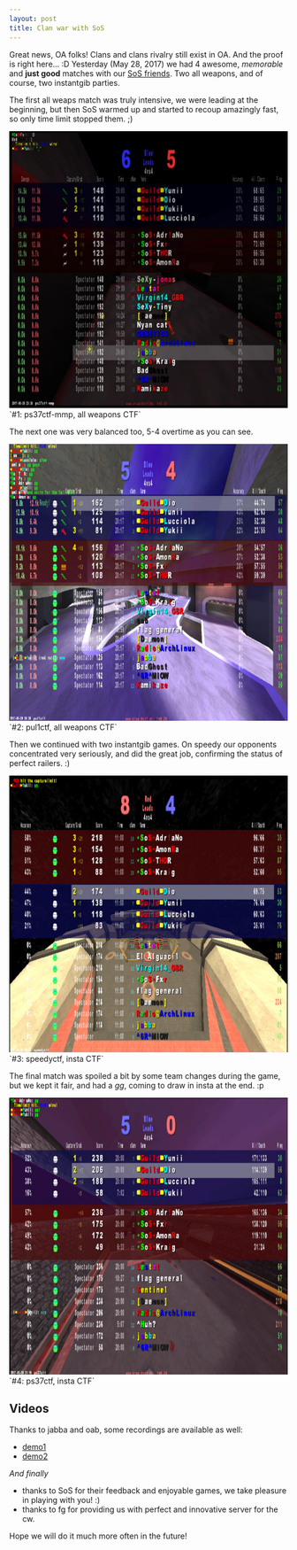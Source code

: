 ```yaml
---
layout: post
title: Clan war with SoS
---
```


Great news, OA folks! Clans and clans rivalry still exist in OA. And the
proof is right here... :D
Yesterday (May 28, 2017) we had 4 awesome, *memorable* and **just good**
matches with our [SoS friends](http://clansos.sosforum.net/).
Two all weapons, and of course, two instantgib parties.

The first all weaps match was truly intensive, we were leading at the
beginning, but then SoS warmed up and started to recoup amazingly fast,
so only time limit stopped them. ;)

<img src="/match1.png" width="800px" height="500px"/>
`#1: ps37ctf-mmp, all weapons CTF`

<!-- more -->
<a name="cut" id="cut"></a>

The next one was very balanced too, 5-4 overtime as you can see.

<img src="/match2.png" width="800px" height="500px"/>
`#2: pul1ctf, all weapons CTF`

Then we continued with two instantgib games.
On speedy our opponents concentrated very seriously, and did the great job,
confirming the status of perfect railers. :)

<img src="/match3.png" width="800px" height="500px"/>
`#3: speedyctf, insta CTF`

The final match was spoiled a bit by some team changes during the game,
but we kept it fair, and had a *gg*, coming to draw in insta at the end. :p

<img src="/match4.png" width="800px" height="500px"/>
`#4: ps37ctf, insta CTF`

## Videos

Thanks to jabba and oab, some recordings are available as well:
 - [demo1](https://mega.nz/#F!yogT1TYY!Rta2anIzbnonupK1i9QWGg)
 - [demo2](http://myandroidstuff.zapto.org/demos/)

*And finally*
 - thanks to SoS for their feedback and enjoyable games, we take pleasure in
   playing with you! :)
 - thanks to fg for providing us with perfect and innovative server for the cw.

Hope we will do it much more often in the future!
